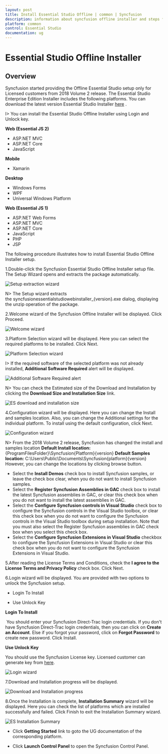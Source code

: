 ```yaml
---
layout: post
title: Install Essential Studio Offline | common | Syncfusion
description: information about syncfusion offline installer and steps for installation
platform: common
control: Essential Studio
documentation: ug
---
```


# Essential Studio Offline Installer


## Overview

Syncfusion started providing the Offline Essential Studio setup only for Licensed customers from 2018 Volume 2 release. The Essential Studio Enterprise Edition Installer includes the following platforms. You can download the latest version Essential Studio Installer [here](https://www.syncfusion.com/downloads/latest-version) . 

I> You can install the Essential Studio Offline Installer using Login and Unlock key.

**Web (Essential JS 2)**

* ASP.NET MVC
* ASP.NET Core
* JavaScript

**Mobile**

* Xamarin

**Desktop**

* Windows Forms
* WPF
* Universal Windows Platform

**Web (Essential JS 1)**

* ASP.NET Web Forms
* ASP.NET MVC
* ASP.NET Core
* JavaScript
* PHP
* JSP
 
 
The following procedure illustrates how to install Essential Studio Offline Installer setup. 

1.Double-click the Syncfusion Essential Studio Offline Installer setup file. The Setup Wizard opens and extracts the package automatically.

![Setup extraction wizard](Offline-ES/Step-by-Step-Installation_img1.png)

    
N> The Setup wizard extracts the syncfusionessentialstudiowebinstaller_{version}.exe dialog, displaying the unzip operation of the package.
    
2.Welcome wizard of the Syncfusion Offline Installer will be displayed. Click Proceed.

![Welcome wizard](Offline-ES/Step-by-Step-Installation_img2.png)

  
3.Platform Selection wizard will be displayed. Here you can select the required platforms to be installed. Click Next.

![Platform Selection wizard](Offline-ES/Step-by-Step-Installation_img3.png)
	
I> If the required software of the selected platform was not already installed, **Additional Software Required** alert will be displayed.
	
![Additional Software Required alert](Offline-ES/Step-by-Step-Installation_img4.png)
	
N> You can check the Estimated size of the Download and Installation by clicking the **Download Size and Installation Size** link.
	
![ES download and installation size](Offline-ES/Step-by-Step-Installation_img5.png)

4.Configuration wizard will be displayed. Here you can change the Install and samples location. Also, you can change the Additional settings for the individual platform. To install using the default configuration, click Next.

![Configuration wizard](Offline-ES/Step-by-Step-Installation_img6.png)
	
   
N> From the 2018 Volume 2 release, Syncfusion has changed the install and samples location 
	   **Default Install location:** {ProgramFilesFolder}\Syncfusion\{Platform}\{version}
	   **Default Samples location:** C:\Users\Public\Documents\Syncfusion\{platform}\{version}
	   However, you can change the locations by clicking browse button.

	
	
* Select the **Install Demos** check box to install Syncfusion samples, or leave the check box clear, when you do not want to install Syncfusion samples.
* Select the **Register Syncfusion Assemblies in GAC** check box to install the latest Syncfusion assemblies in GAC, or clear this check box when you do not want to install the latest assemblies in GAC.
* Select the **Configure Syncfusion controls in Visual Studio** check box to configure the Syncfusion controls in the Visual Studio toolbox, or clear this check box when you do not want to configure the Syncfusion controls in the Visual Studio toolbox during setup installation. Note that you must also select the Register Syncfusion assemblies in GAC check box when you select this check box.
* Select the **Configure Syncfusion Extensions in Visual Studio** checkbox to configure the Syncfusion Extensions in Visual Studio or clear this check box when you do not want to configure the Syncfusion Extensions in Visual Studio.


5.After reading the License Terms and Conditions, check the **I agree to the License Terms and Privacy Policy** check box. Click Next.

6.Login wizard will be displayed. You are provided with two options to unlock the Syncfusion setup.

   
   * Login To Install
   
   * Use Unlock Key

**Login To Install** 

 You should enter your Syncfusion Direct-Trac login credentials. If you don't have Syncfusion Direct-Trac login credentials, then you can click on **Create an Account**. Else if you forgot your password, click on **Forgot Password** to create new password. Click Install.

**Use Unlock Key**
   
You should use the Syncfusion License key. Licensed customer can generate key from [here](https://www.syncfusion.com/kb/2326/how-to-generate-syncfusion-setup-unlock-key-from-the-syncfusion-support-account).

![Login wizard](Offline-ES/Step-by-Step-Installation_img7.png)

7.Download and Installation progress will be displayed.

![Download and Installation progress](Offline-ES/Step-by-Step-Installation_img8.PNG)

8.Once the Installation is complete, **Installation Summary** wizard will be displayed. Here you can check the list of platforms which are installed successfully and failed. Click Finish to exit the Installation Summary wizard. 

![ES Installation Summary](Offline-ES/Step-by-Step-Installation_img9.png)
	
* Click **Getting Started** link to goto the UG documentation of the corresponding platform.
	
* Click **Launch Control Panel** to open the Syncfusion Control Panel.

